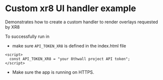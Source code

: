 # Custom xr8 UI handler example
Demonstrates how to create a custom handler to render overlays requested by XR8

To successfully run in 
- make sure `API_TOKEN_XR8` is defined in the index.html file
```
<script>
  const API_TOKEN_XR8 = "your 8thwall project API token";
</script>
```

- Make sure the app is running on HTTPS.
